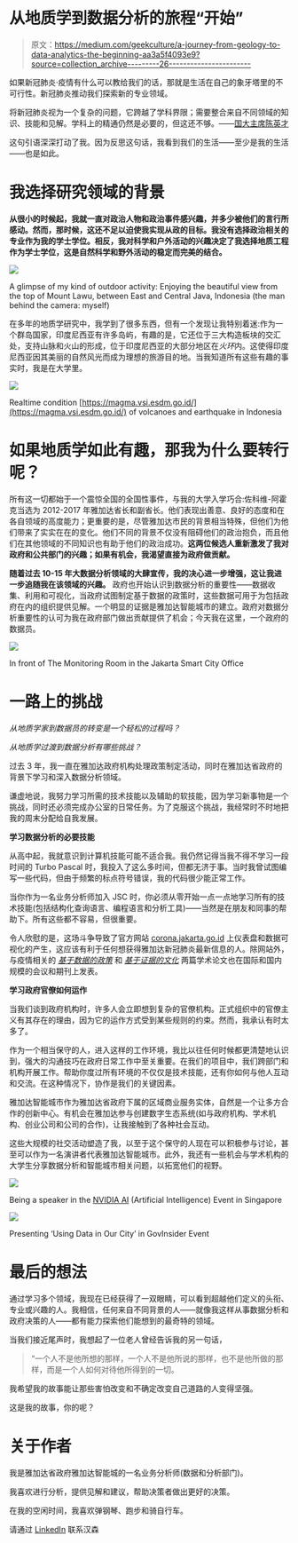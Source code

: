 # 从地质学到数据分析的旅程“开始”

> 原文：<https://medium.com/geekculture/a-journey-from-geology-to-data-analytics-the-beginning-aa3a5f4093e9?source=collection_archive---------26----------------------->

如果新冠肺炎·疫情有什么可以教给我们的话，那就是生活在自己的象牙塔里的不可行性。新冠肺炎推动我们探索新的专业领域。

将新冠肺炎视为一个复杂的问题，它跨越了学科界限；需要整合来自不同领域的知识、技能和见解。学科上的精通仍然是必要的，但这还不够。——[国大主席陈英才](https://www.timeshighereducation.com/blog/its-time-rebuild-university-foundation-interdisciplinarity)

这句引语深深打动了我。因为反思这句话，我看到我们的生活——至少是我的生活——也是如此。

# 我选择研究领域的背景

**从很小的时候起，我就一直对政治人物和政治事件感兴趣，并多少被他们的言行所感动。然而，那时候，这还不足以迫使我实现从政的目标。我没有选择政治相关的专业作为我的学士学位。相反，我对科学和户外活动的兴趣决定了我选择地质工程作为学士学位，这是自然科学和野外活动的稳定而完美的结合。**

![](img/b658462d151688ce872221cbd0dcb970.png)

A glimpse of my kind of outdoor activity: Enjoying the beautiful view from the top of Mount Lawu, between East and Central Java, Indonesia (the man behind the camera: myself)

在多年的地质学研究中，我学到了很多东西，但有一个发现让我特别着迷:作为一个群岛国家，印度尼西亚有许多岛屿，有趣的是，它还位于三大构造板块的交汇处，支持山脉和火山的形成，位于印度尼西亚的大部分地区在*火环*内。这使得印度尼西亚因其美丽的自然风光而成为理想的旅游目的地。当我知道所有这些有趣的事实时，我是在大学里。

![](img/0d18ba03af9bbf0586349ad610c534f6.png)

Realtime condition [https://magma.vsi.esdm.go.id/](https://magma.vsi.esdm.go.id/) of volcanoes and earthquake in Indonesia

# 如果地质学如此有趣，那我为什么要转行呢？

所有这一切都始于一个震惊全国的全国性事件，与我的大学入学巧合:佐科维-阿霍克当选为 2012-2017 年雅加达省长和副省长。他们表现出善意、良好的态度和在各自领域的高度能力；更重要的是，尽管雅加达市民的背景相当特殊，但他们为他们带来了实实在在的变化。他们不同的背景不仅没有阻碍他们的政治抱负，而且他们在其他领域的不同知识也有助于他们的政治成功。**这两位候选人重新激发了我对政府和公共部门的兴趣；如果有机会，我渴望直接为政府做贡献。**

**随着过去 10-15 年大数据分析领域的大肆宣传，我的决心进一步增强，这让我进一步追随我在该领域的兴趣。** 政府也开始认识到数据分析的重要性——数据收集、利用和可视化，当政府试图制定基于数据的政策时，这些数据可用于为包括政府在内的组织提供见解。一个明显的证据是雅加达智能城市的建立。政府对数据分析重要性的认可为我在政府部门做出贡献提供了机会；今天我在这里，一个政府的数据员。

![](img/62a9c95d23e6a3f95d867117fe08ec4a.png)

In front of The Monitoring Room in the Jakarta Smart City Office

# 一路上的挑战

*从地质学家到数据员的转变是一个轻松的过程吗？*

*从地质学过渡到数据分析有哪些挑战？*

过去 3 年，我一直在雅加达政府机构处理政策制定活动，同时在雅加达省政府的背景下学习和深入数据分析领域。

谦虚地说，我努力学习所需的技术技能以及辅助的软技能，因为学习新事物是一个挑战，同时还必须完成办公室的日常任务。为了克服这个挑战，我经常时不时地把我的周末分配给自我发展。

**学习数据分析的必要技能**

从高中起，我就意识到计算机技能可能不适合我。我仍然记得当我不得不学习一段时间的 Turbo Pascal 时，我投入了这么多时间，但都无济于事。当时我曾试图编写一些代码，但由于频繁的标点符号错误，我的代码很少能正常工作。

当你作为一名业务分析师加入 JSC 时，你必须从零开始一点一点地学习所有的技术技能(包括结构化查询语言、编程语言和分析工具)——当然是在朋友和同事的帮助下。所有这些都不容易，但很重要。

令人欣慰的是，这场斗争导致了官方网站 [corona.jakarta.go.id](https://corona.jakarta.go.id/en) 上仪表盘和数据可视化的产生，这应该有利于任何想获得雅加达新冠肺炎最新信息的人。除网站外，与疫情相关的 [*基于数据的政策*](https://apic.id/jurnal/index.php/jsc/article/view/76) 和 [*基于证据的文化*](https://iopscience.iop.org/article/10.1088/1757-899X/1077/1/012034) 两篇学术论文也在国际和国内规模的会议和期刊上发表。

**学习政府官僚如何运作**

当我们谈到政府机构时，许多人会立即想到复杂的官僚机构。正式组织中的官僚主义有其存在的理由，因为它的运作方式受到某些规则的约束。然而，我承认有时太多了。

作为一个相当保守的人，进入这样的工作环境，我比以往任何时候都更清楚地认识到，强大的沟通技巧在政府日常工作中至关重要。在我们的项目中，我们跨部门和机构开展工作。帮助你度过所有环境的不仅仅是技术技能，还有你如何与他人互动和交流。在这种情况下，协作是我们的关键因素。

雅加达智能城市作为雅加达省政府下属的区域商业服务实体，自然是一个让多方合作的创新中心。有机会在雅加达参与创建数字生态系统(如与政府机构、学术机构、创业公司和公司的合作)，让我接触到了各种社会互动。

这些大规模的社交活动塑造了我，以至于这个保守的人现在可以积极参与讨论，甚至可以作为一名演讲者代表雅加达智能城市。此外，我还有一些机会与学术机构的大学生分享数据分析和智能城市相关问题，以拓宽他们的视野。

![](img/71cc8498c356f0c01e00ee26811609d1.png)

Being a speaker in the [NVIDIA AI](https://medium.com/u/ab69c39a85e1?source=post_page-----aa3a5f4093e9--------------------------------) (Artificial Intelligence) Event in Singapore

![](img/49e7ae38d9a5a144a8264e9e6878a230.png)

Presenting ‘Using Data in Our City’ in GovInsider Event

# 最后的想法

通过学习多个领域，我现在已经获得了一双眼睛，可以看到超越他们定义的头衔、专业或兴趣的人。我相信，任何来自不同背景的人——就像我这样从事数据分析和政府决策的人——都有能力探索他们能想到的最奇特的领域。

当我们接近尾声时，我想起了一位老人曾经告诉我的另一句话，

> “一个人不是他所想的那样，一个人不是他所说的那样，也不是他所做的那样，而是一个人如何对待他所得到的一切。

我希望我的故事能让那些害怕改变和不确定改变自己道路的人变得坚强。

这是我的故事，你的呢？

# 关于作者

我是雅加达省政府雅加达智能城的一名业务分析师(数据和分析部门)。

我喜欢进行分析，提供见解和建议，帮助决策者做出更好的决策。

在我的空闲时间，我喜欢弹钢琴、跑步和骑自行车。

请通过 [LinkedIn](https://www.linkedin.com/in/hansenwiguna/) 联系汉森
